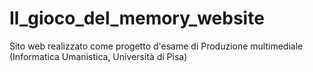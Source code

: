 # Il_gioco_del_memory_website
Sito web realizzato come progetto d'esame di Produzione multimediale (Informatica Umanistica, Università di Pisa)
